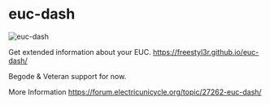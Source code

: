 # euc-dash

![euc-dash](https://user-images.githubusercontent.com/2126390/159381944-1a0a85f5-1454-4569-a15f-c572ad9b3ed0.png)

Get extended information about your EUC.
https://freestyl3r.github.io/euc-dash/

Begode & Veteran support for now.

More Information
https://forum.electricunicycle.org/topic/27262-euc-dash/
